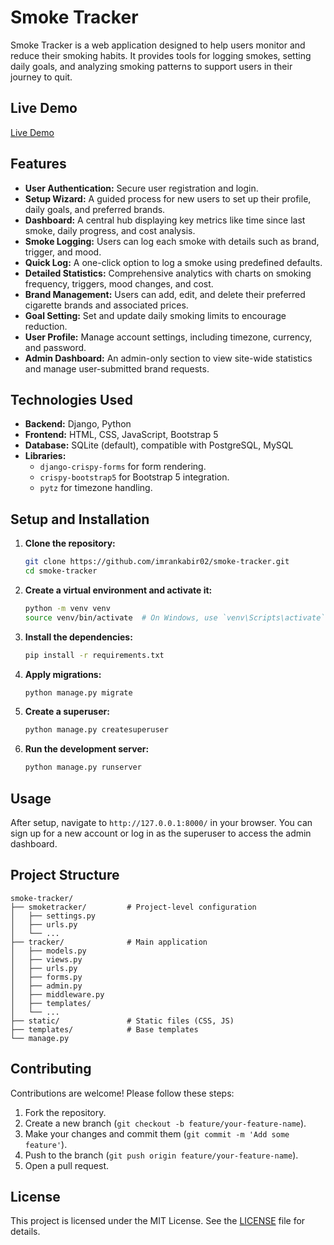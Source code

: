 # Smoke Tracker

Smoke Tracker is a web application designed to help users monitor and reduce their smoking habits. It provides tools for logging smokes, setting daily goals, and analyzing smoking patterns to support users in their journey to quit.

## Live Demo

[Live Demo](https://smoketracker01.pythonanywhere.com/)

## Features

- **User Authentication:** Secure user registration and login.
- **Setup Wizard:** A guided process for new users to set up their profile, daily goals, and preferred brands.
- **Dashboard:** A central hub displaying key metrics like time since last smoke, daily progress, and cost analysis.
- **Smoke Logging:** Users can log each smoke with details such as brand, trigger, and mood.
- **Quick Log:** A one-click option to log a smoke using predefined defaults.
- **Detailed Statistics:** Comprehensive analytics with charts on smoking frequency, triggers, mood changes, and cost.
- **Brand Management:** Users can add, edit, and delete their preferred cigarette brands and associated prices.
- **Goal Setting:** Set and update daily smoking limits to encourage reduction.
- **User Profile:** Manage account settings, including timezone, currency, and password.
- **Admin Dashboard:** An admin-only section to view site-wide statistics and manage user-submitted brand requests.

## Technologies Used

- **Backend:** Django, Python
- **Frontend:** HTML, CSS, JavaScript, Bootstrap 5
- **Database:** SQLite (default), compatible with PostgreSQL, MySQL
- **Libraries:**
  - `django-crispy-forms` for form rendering.
  - `crispy-bootstrap5` for Bootstrap 5 integration.
  - `pytz` for timezone handling.

## Setup and Installation

1. **Clone the repository:**
   ```bash
   git clone https://github.com/imrankabir02/smoke-tracker.git
   cd smoke-tracker
   ```

2. **Create a virtual environment and activate it:**
   ```bash
   python -m venv venv
   source venv/bin/activate  # On Windows, use `venv\Scripts\activate`
   ```

3. **Install the dependencies:**
   ```bash
   pip install -r requirements.txt
   ```

4. **Apply migrations:**
   ```bash
   python manage.py migrate
   ```

5. **Create a superuser:**
   ```bash
   python manage.py createsuperuser
   ```

6. **Run the development server:**
   ```bash
   python manage.py runserver
   ```

## Usage

After setup, navigate to `http://127.0.0.1:8000/` in your browser. You can sign up for a new account or log in as the superuser to access the admin dashboard.

## Project Structure

```
smoke-tracker/
├── smoketracker/         # Project-level configuration
│   ├── settings.py
│   ├── urls.py
│   └── ...
├── tracker/              # Main application
│   ├── models.py
│   ├── views.py
│   ├── urls.py
│   ├── forms.py
│   ├── admin.py
│   ├── middleware.py
│   ├── templates/
│   └── ...
├── static/               # Static files (CSS, JS)
├── templates/            # Base templates
└── manage.py
```

## Contributing

Contributions are welcome! Please follow these steps:

1. Fork the repository.
2. Create a new branch (`git checkout -b feature/your-feature-name`).
3. Make your changes and commit them (`git commit -m 'Add some feature'`).
4. Push to the branch (`git push origin feature/your-feature-name`).
5. Open a pull request.

## License

This project is licensed under the MIT License. See the [LICENSE](LICENSE) file for details.
